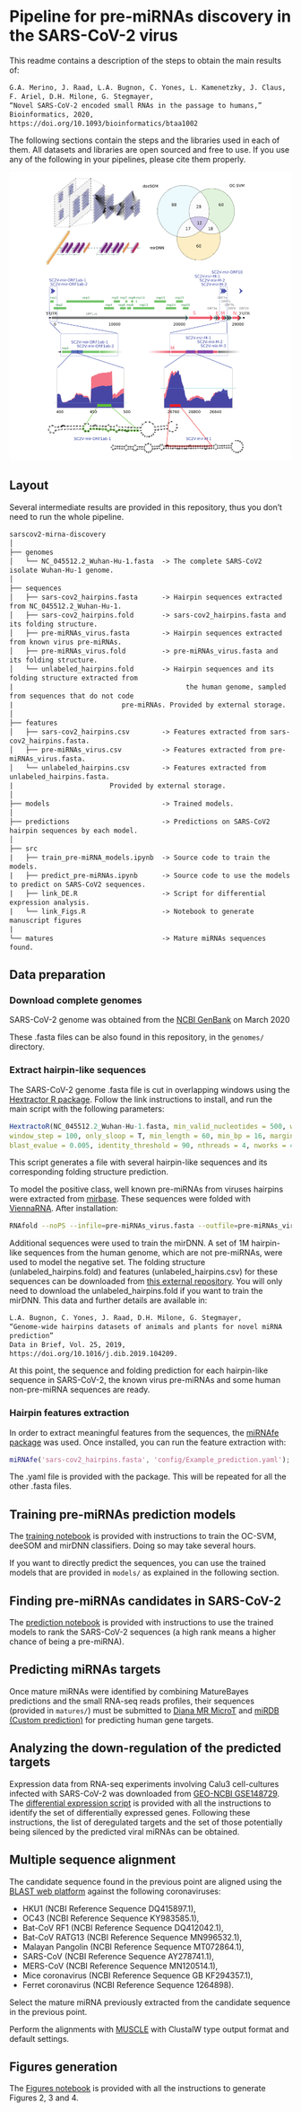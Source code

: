 # Pipeline for  pre-miRNAs discovery in the SARS-CoV-2 virus

This readme contains a description of the steps to obtain the main results of:

	G.A. Merino, J. Raad, L.A. Bugnon, C. Yones, L. Kamenetzky, J. Claus, F. Ariel, D.H. Milone, G. Stegmayer, 
	“Novel SARS-CoV-2 encoded small RNAs in the passage to humans,” Bioinformatics, 2020, 
	https://doi.org/10.1093/bioinformatics/btaa1002

The following sections contain the steps and the libraries used in each of them. All datasets and libraries are open sourced and free to use. If you use any of the following in your pipelines, please cite them properly.

![Abstract](abstract.png)

## Layout

Several intermediate results are provided in this repository, thus you don’t need to run the whole pipeline. 

```
sarscov2-mirna-discovery
│
├── genomes
│   └── NC_045512.2_Wuhan-Hu-1.fasta  -> The complete SARS-CoV2 isolate Wuhan-Hu-1 genome. 
│
├── sequences
│   ├── sars-cov2_hairpins.fasta      -> Hairpin sequences extracted from NC_045512.2_Wuhan-Hu-1.
│   ├── sars-cov2_hairpins.fold       -> sars-cov2_hairpins.fasta and its folding structure.
│   ├── pre-miRNAs_virus.fasta        -> Hairpin sequences extracted from known virus pre-miRNAs.
│   ├── pre-miRNAs_virus.fold         -> pre-miRNAs_virus.fasta and its folding structure. 
│   └── unlabeled_hairpins.fold       -> Hairpin sequences and its folding structure extracted from 
|                                           the human genome, sampled from sequences that do not code 
|   					    pre-miRNAs. Provided by external storage.
│
├── features
│   ├── sars-cov2_hairpins.csv        -> Features extracted from sars-cov2_hairpins.fasta.
│   ├── pre-miRNAs_virus.csv          -> Features extracted from pre-miRNAs_virus.fasta.
│   └── unlabeled_hairpins.csv        -> Features extracted from unlabeled_hairpins.fasta. 
|					     Provided by external storage.
│
├── models                            -> Trained models.
│
├── predictions                       -> Predictions on SARS-CoV2 hairpin sequences by each model.
│
├── src
|   ├── train_pre-miRNA_models.ipynb  -> Source code to train the models.
|   ├── predict_pre-miRNAs.ipynb      -> Source code to use the models to predict on SARS-CoV2 sequences.
|   ├── link_DE.R                     -> Script for differential expression analysis.
|   └── link_Figs.R                   -> Notebook to generate manuscript figures
|
└── matures                           -> Mature miRNAs sequences found.

```

##  Data preparation

### Download complete genomes
SARS-CoV-2 genome was obtained from the [NCBI GenBank](https://www.ncbi.nlm.nih.gov/nuccore/1798174254) on March 2020

These .fasta files can be also found in this repository, in the `genomes/` directory.

### Extract hairpin-like sequences 
The SARS-CoV-2 genome .fasta file is cut in overlapping windows using the [Hextractor R package](https://cran.r-project.org/web/packages/HextractoR/index.html). Follow the link instructions to install, and run the main script with the following parameters:    

```R
HextractoR(NC_045512.2_Wuhan-Hu-1.fasta, min_valid_nucleotides = 500, window_size = 600, 
window_step = 100, only_sloop = T, min_length = 60, min_bp = 16, margin_bp = 6, 
blast_evalue = 0.005, identity_threshold = 90, nthreads = 4, nworks = 4, filter_files = { })
```

This script generates a file with several hairpin-like sequences and its corresponding folding structure prediction. 

To model the positive class, well known pre-miRNAs from viruses hairpins were extracted from [mirbase](http://www.mirbase.org/). These sequences were 	folded with [ViennaRNA](https://www.tbi.univie.ac.at/RNA/). After installation:

```bash
RNAfold --noPS --infile=pre-miRNAs_virus.fasta --outfile=pre-miRNAs_virus.fold
```

Additional sequences were used to train the mirDNN. A set of 1M hairpin-like sequences from the human genome, which are not pre-miRNAs, were used to model the negative set. The folding structure (unlabeled_hairpins.fold) and features (unlabeled_hairpins.csv) for these sequences can be downloaded from [this external repository](https://sourceforge.net/projects/sourcesinc/files/mirdata/sequences/unlabeled.tar.gz). You will only need to download the unlabeled_hairpins.fold if you want to train the mirDNN. This data and further details are available in:

	L.A. Bugnon, C. Yones, J. Raad, D.H. Milone, G. Stegmayer, 
	“Genome-wide hairpins datasets of animals and plants for novel miRNA prediction” 
	Data in Brief, Vol. 25, 2019, https://doi.org/10.1016/j.dib.2019.104209.

At this point, the sequence and folding prediction for each hairpin-like sequence in SARS-CoV-2, the known virus pre-miRNAs and some human non-pre-miRNA sequences are ready.

### Hairpin features extraction

In order to extract meaningful features from the sequences, the [miRNAfe package](http://sourceforge.net/projects/sourcesinc/files/mirnafe/0.90/) was used. Once installed, you can run the feature extraction with:

```matlab
miRNAfe('sars-cov2_hairpins.fasta', 'config/Example_prediction.yaml');
```
The .yaml file is provided with the package. This will be repeated for all the other .fasta files. 

## Training pre-miRNAs prediction models 

The [training notebook](src/train_pre-miRNA_models.ipynb) is provided with instructions to train the OC-SVM, deeSOM and mirDNN classifiers. Doing so may take several hours. 

If you want to directly predict the sequences, you can use the trained models that are provided in `models/` as explained in the following section.

## Finding pre-miRNAs candidates in SARS-CoV-2

The [prediction notebook](src/predict_pre-miRNAs.ipynb) is provided with instructions to use the trained models to rank the SARS-CoV-2 sequences (a high rank means a higher chance of being a pre-miRNA). 

## Predicting miRNAs targets

Once mature miRNAs were identified by combining MatureBayes predictions and the small RNA-seq reads profiles, their sequences (provided in  `matures/`) must be  submitted to [Diana MR MicroT](http://diana.imis.athena-innovation.gr/DianaTools/index.php?r=mrmicrot/index) and [miRDB (Custom prediction)](http://www.mirdb.org/custom.html) for predicting human gene targets. 
   
## Analyzing the down-regulation of the predicted targets

Expression data from RNA-seq experiments involving Calu3 cell-cultures infected with SARS-CoV-2 was downloaded from [GEO-NCBI GSE148729](ftp://ftp.ncbi.nlm.nih.gov/geo/series/GSE148nnn/GSE148729/suppl/GSE148729_Calu3_polyA_series1_readcounts.tsv.gz). The [differential expression script](src/link_DE.R) is provided with all the instructions to identify the set of differentially expressed genes. Following these instructions, the list of deregulated targets and the set of those potentially being silenced by the predicted viral miRNAs can be obtained. 

## Multiple sequence alignment

The candidate sequence found in the previous point are aligned using the [BLAST web platform](https://blast.ncbi.nlm.nih.gov/Blast.cgi?PROGRAM=blastn&PAGE_TYPE=BlastSearch&LINK_LOC=blasthome) against the following coronaviruses:

- HKU1 (NCBI Reference Sequence DQ415897.1),
- OC43 (NCBI Reference Sequence KY983585.1),
- Bat-CoV RF1 (NCBI Reference Sequence DQ412042.1), 
- Bat-CoV RATG13 (NCBI Reference Sequence MN996532.1), 
- Malayan Pangolin (NCBI Reference Sequence MT072864.1), 
- SARS-CoV (NCBI Reference Sequence AY278741.1), 
- MERS-CoV (NCBI Reference Sequence MN120514.1), 
- Mice coronavirus (NCBI Reference Sequence GB KF294357.1),
- Ferret coronavirus (NCBI Reference Sequence 1264898). 

Select the mature miRNA previously extracted from the candidate sequence in the previous point.

Perform the alignments with [MUSCLE](https://www.ebi.ac.uk/Tools/msa/muscle/) with ClustalW type output format and default settings.

## Figures generation

The [Figures notebook](src/link_Figs.R) is provided with all the instructions to generate Figures 2, 3 and 4. 
 
